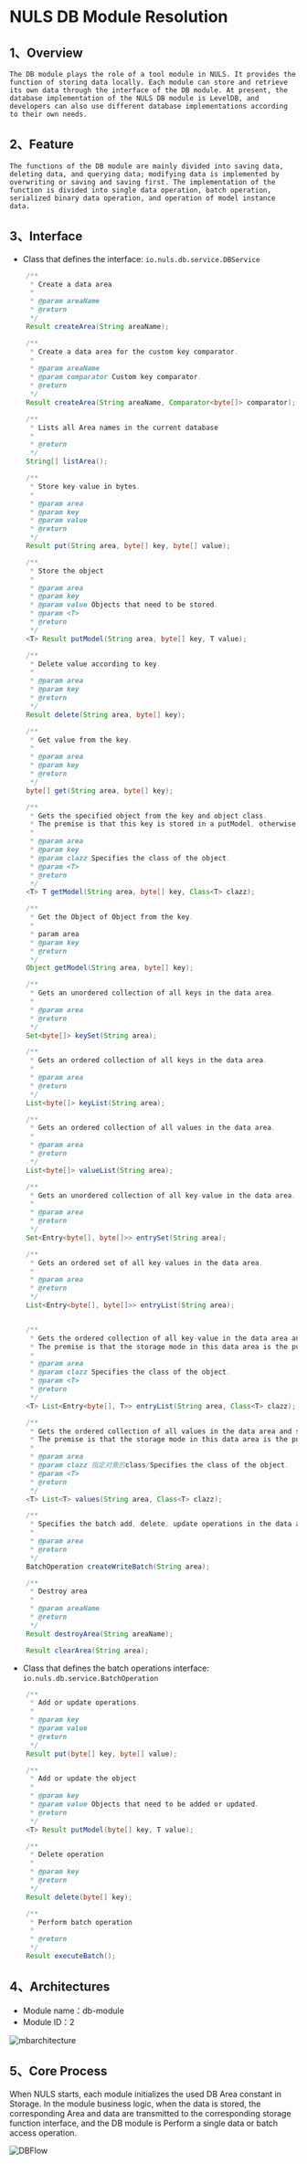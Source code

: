# NULS DB Module Resolution

## 1、Overview

	The DB module plays the role of a tool module in NULS. It provides the function of storing data locally. Each module can store and retrieve its own data through the interface of the DB module. At present, the database implementation of the NULS DB module is LevelDB, and developers can also use different database implementations according to their own needs.

## 2、Feature

	The functions of the DB module are mainly divided into saving data, deleting data, and querying data; modifying data is implemented by overwriting or saving and saving first. The implementation of the function is divided into single data operation, batch operation, serialized binary data operation, and operation of model instance data.

## 3、Interface

- Class that defines the interface:  `io.nuls.db.service.DBService`

```java
	/**
     * Create a data area
     *
     * @param areaName
     * @return
     */
    Result createArea(String areaName);

    /**
     * Create a data area for the custom key comparator.
     *
     * @param areaName
     * @param comparator Custom key comparator.
     * @return
     */
    Result createArea(String areaName, Comparator<byte[]> comparator);

    /**
     * Lists all Area names in the current database
     *
     * @return
     */
    String[] listArea();

    /**
     * Store key-value in bytes.
     *
     * @param area
     * @param key
     * @param value
     * @return
     */
    Result put(String area, byte[] key, byte[] value);

    /**
     * Store the object
     *
     * @param area
     * @param key
     * @param value Objects that need to be stored.
     * @param <T>
     * @return
     */
    <T> Result putModel(String area, byte[] key, T value);

    /**
     * Delete value according to key.
     *
     * @param area
     * @param key
     * @return
     */
    Result delete(String area, byte[] key);

    /**
     * Get value from the key.
     *
     * @param area
     * @param key
     * @return
     */
    byte[] get(String area, byte[] key);

    /**
     * Gets the specified object from the key and object class.
     * The premise is that this key is stored in a putModel, otherwise value is null.
     *
     * @param area
     * @param key
     * @param clazz Specifies the class of the object.
     * @param <T>
     * @return
     */
    <T> T getModel(String area, byte[] key, Class<T> clazz);

    /**
     * Get the Object of Object from the key.
     *
     * param area
     * @param key
     * @return
     */
    Object getModel(String area, byte[] key);

    /**
     * Gets an unordered collection of all keys in the data area.
     *
     * @param area
     * @return
     */
    Set<byte[]> keySet(String area);

    /**
     * Gets an ordered collection of all keys in the data area.
     *
     * @param area
     * @return
     */
    List<byte[]> keyList(String area);

    /**
     * Gets an ordered collection of all values in the data area.
     *
     * @param area
     * @return
     */
    List<byte[]> valueList(String area);

    /**
     * Gets an unordered collection of all key-value in the data area.
     *
     * @param area
     * @return
     */
    Set<Entry<byte[], byte[]>> entrySet(String area);

    /**
     * Gets an ordered set of all key-values in the data area.
     *
     * @param area
     * @return
     */
    List<Entry<byte[], byte[]>> entryList(String area);


    /**
     * Gets the ordered collection of all key-value in the data area and specifies the returned value object.
     * The premise is that the storage mode in this data area is the putModel, otherwise value is null.
     *
     * @param area
     * @param clazz Specifies the class of the object.
     * @param <T>
     * @return
     */
    <T> List<Entry<byte[], T>> entryList(String area, Class<T> clazz);

    /**
     * Gets the ordered collection of all values in the data area and specifies the returned value object.
     * The premise is that the storage mode in this data area is the putModel, otherwise value is null.
     *
     * @param area
     * @param clazz 指定对象的class/Specifies the class of the object.
     * @param <T>
     * @return
     */
    <T> List<T> values(String area, Class<T> clazz);

    /**
     * Specifies the batch add, delete, update operations in the data area.
     *
     * @param area
     * @return
     */
    BatchOperation createWriteBatch(String area);

    /**
     * Destroy area
     *
     * @param areaName
     * @return
     */
    Result destroyArea(String areaName);

    Result clearArea(String area);

```



- Class that defines the batch operations interface:  `io.nuls.db.service.BatchOperation`

```java
 	/**
     * Add or update operations.
     *
     * @param key
     * @param value
     * @return
     */
    Result put(byte[] key, byte[] value);

    /**
     * Add or update the object
     *
     * @param key
     * @param value Objects that need to be added or updated.
     * @return
     */
    <T> Result putModel(byte[] key, T value);

    /**
     * Delete operation
     *
     * @param key
     * @return
     */
    Result delete(byte[] key);

    /**
     * Perform batch operation
     *
     * @return
     */
    Result executeBatch();
```



## 4、Architectures

- Module name：db-module
- Module ID：2

![mbarchitecture](storage/DBArchitecture.png)



## 5、Core Process

When NULS starts, each module initializes the used DB Area constant in Storage. In the module business logic, when the data is stored, the corresponding Area and data are transmitted to the corresponding storage function interface, and the DB module is Perform a single data or batch access operation.

![DBFlow](storage/DBFlow.png)